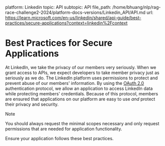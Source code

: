 platform: Linkedin
topic: API
subtopic: API
file_path: /home/bhuang/nlp/rag-race-challenge2-2024/platform-docs-versions/Linkedin_API/API.md
url: https://learn.microsoft.com/en-us/linkedin/shared/api-guide/best-practices/secure-applications?context=linkedin%2Fcontext

# Best Practices for Secure Applications

At LinkedIn, we take the privacy of our members very seriously. When we grant access to APIs, we expect developers to take member privacy just as seriously as we do. The LinkedIn platform uses permissions to protect and prevent abuse of our members' information. By using the [OAuth 2.0](https://learn.microsoft.com/en-us/linkedin/shared/authentication/authorization-code-flow) authentication protocol, we allow an application to access LinkedIn data while protecting members' credentials. Because of this protocol, members are ensured that applications on our platform are easy to use _and_ protect their privacy and security.

Note

You should always request the minimal scopes necessary and only request permissions that are needed for application functionality.

Ensure your application follows these best practices.